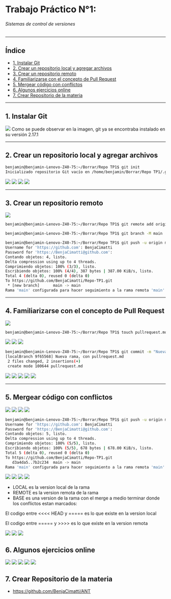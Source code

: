 # Trabajo Práctico N°1:
###### Sistemas de control de versiones

---
## Índice

- [1. Instalar Git](#1-instalar-git)
- [2. Crear un repositorio local y agregar archivos](#2-crear-un-repositorio-local-y-agregar-archivos)
- [3. Crear un repositorio remoto](#3-crear-un-repositorio-remoto)
- [4. Familiarizarse con el concepto de Pull Request](#4-familiarizarse-con-el-concepto-de-pull-request)
- [5. Mergear código con conflictos](#5-mergear-código-con-conflictos)
- [6. Algunos ejercicios online](#6-algunos-ejercicios-online)
- [7. Crear Repositorio de la materia](#7-crear-repositorio-de-la-materia)

---
## 1. Instalar Git

![](<images/1.png>)
Como se puede observar en la imagen, git ya se encontraba  instalado en su versión 2.17.1

---
## 2. Crear un repositorio local y agregar archivos

```bash
benjamin@benjamin-Lenovo-Z40-75:~/Borrar/Repo TP1$ git init
Inicializado repositorio Git vacío en /home/benjamin/Borrar/Repo TP1/.git/
```
![](<images/2.png>)
![](<images/3.png>)
![](<images/4.png>)
![](<images/5.png>)

---
## 3. Crear un repositorio remoto

![](<images/6.png>)

```bash
benjamin@benjamin-Lenovo-Z40-75:~/Borrar/Repo TP1$ git remote add origin https://github.com/BenjaCimatti/Repo-TP1.git

benjamin@benjamin-Lenovo-Z40-75:~/Borrar/Repo TP1$ git branch -M main

benjamin@benjamin-Lenovo-Z40-75:~/Borrar/Repo TP1$ git push -u origin main
Username for 'https://github.com': BenjaCimatti
Password for 'https://BenjaCimatti@github.com':
Contando objetos: 4, listo.
Delta compression using up to 4 threads.
Comprimiendo objetos: 100% (3/3), listo.
Escribiendo objetos: 100% (4/4), 387 bytes | 387.00 KiB/s, listo.
Total 4 (delta 0), reused 0 (delta 0)
To https://github.com/BenjaCimatti/Repo-TP1.git
 * [new branch]      main -> main
Rama 'main' configurada para hacer seguimiento a la rama remota 'main' de 'origin'.
```

---
## 4. Familiarizarse con el concepto de Pull Request

![](<images/7.png>)

```bash
benjamin@benjamin-Lenovo-Z40-75:~/Borrar/Repo TP1$ touch pullrequest.md
```
![](<images/7.1.png>)
![](<images/7.2.png>)
![](<images/8.png>)

```bash
benjamin@benjamin-Lenovo-Z40-75:~/Borrar/Repo TP1$ git commit -m "Nueva rama, con pullrequest.md"
[localBranch 9f65568] Nueva rama, con pullrequest.md
 2 files changed, 2 insertions(+)
 create mode 100644 pullrequest.md
```

![](<images/9.png>)
![](<images/10.png>)
![](<images/11.png>)
![](<images/12.png>)
![](<images/13.png>)

---
## 5. Mergear código con conflictos

![](<images/15.png>)
![](<images/14.png>)
![](<images/16.png>)
![](<images/17.png>)
```bash
benjamin@benjamin-Lenovo-Z40-75:~/Borrar/Repo TP1$ git push -u origin main
Username for 'https://github.com': BenjaCimatti	
Password for 'https://BenjaCimatti@github.com': 
Contando objetos: 5, listo.
Delta compression using up to 4 threads.
Comprimiendo objetos: 100% (5/5), listo.
Escribiendo objetos: 100% (5/5), 678 bytes | 678.00 KiB/s, listo.
Total 5 (delta 0), reused 0 (delta 0)
To https://github.com/BenjaCimatti/Repo-TP1.git
   d3a4da5..7b2c234  main -> main
Rama 'main' configurada para hacer seguimiento a la rama remota 'main' de 'origin'.
```
![](<images/18.png>)
![](<images/19.png>)
![](<images/20.png>)
![](<images/21.png>)

- LOCAL es la version local de la rama
- REMOTE es la version remota de la rama
- BASE es una version de la rama con el merge a medio terminar
donde los conflictos estan marcados:

El codigo entre <<<< HEAD y ===== es lo que existe en la version local

El codigo entre ===== y >>>> es lo que existe en la version remota

![](<images/22.png>)
![](<images/23.png>)
![](<images/24.png>)

## 6. Algunos ejercicios online

![](<images/25.png>)
![](<images/26.png>)
![](<images/27.png>)
![](<images/28.png>)
![](<images/29.png>)

## 7. Crear Repositorio de la materia

- https://github.com/BenjaCimatti/ANT